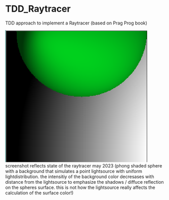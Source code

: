 # TDD_Raytracer
TDD approach to implement a Raytracer (based on Prag Prog book)

<img src="PhongShadedSphere.PNG">
screenshot reflects state of the raytracer may 2023 (phong shaded sphere with a background that simulates a point lightsource with uniform lightdistribution. the intensitiy of the background color decresases with distance from the lightsource to emphasize the shadows / diffuce reflection on the spheres surface. this is not how the lightsource really affects the calculation of the surface color!)
